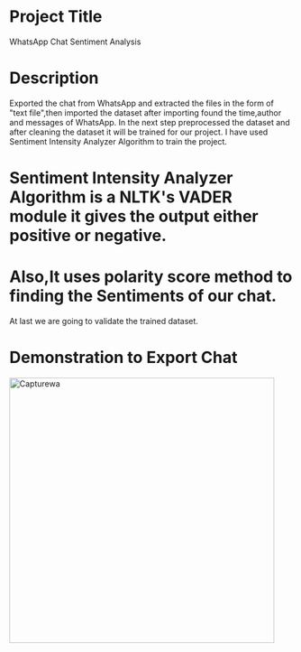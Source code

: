 # Project Title

WhatsApp Chat Sentiment Analysis

# Description

Exported the chat from WhatsApp and extracted the files in the form of "text file",then imported the dataset after importing found the time,author and messages of WhatsApp.
In the next step preprocessed the dataset and after cleaning the dataset it will be trained for our project.
I have used Sentiment Intensity Analyzer Algorithm to train the project.


# Sentiment Intensity Analyzer Algorithm is a NLTK's VADER module it gives the output either positive or negative.
# Also,It uses polarity score method to finding the Sentiments of our chat.

At last we are going to validate the trained dataset.

# Demonstration to Export Chat

<img width="470" alt="Capturewa" src="https://github.com/anjalikhushi/WhatsAppChat-Sentiment-Analysis/assets/82653640/97f706eb-51fd-4117-ba01-b3a49c3aa4c7">

